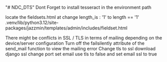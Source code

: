 "# NDC_DTS" 
Dont Forget to install tesseract in the environment path

locate the fieldsets.html at change length_is : '1' to length == '1'
.venv/lib/python3.12/site-packages/jazzmin/templates/admin/includes/fieldset.html

There might be conflicts in SSL / TLS in terms of mailing depending on the device/server configuration
Turn off the failsilently attribute of the send_mail function to view the mailing error
Change tls to ssl
download django ssl
change port
set email use tls to false and set email ssl to true
